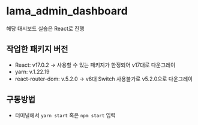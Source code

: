 # lama_admin_dashboard

해당 대시보드 실습은 React로 진행 

## 작업한 패키지 버전 
- React: v17.0.2 -> 사용할 수 있는 패키지가 한정되어 v17대로 다운그레이
- yarn: v.1.22.19 
- react-router-dom: v.5.2.0 -> v6대 Switch 사용불가로 v5.2.0으로 다운그레이

## 구동방법 
- 터미널에서 `yarn start` 혹은 `npm start` 입력
